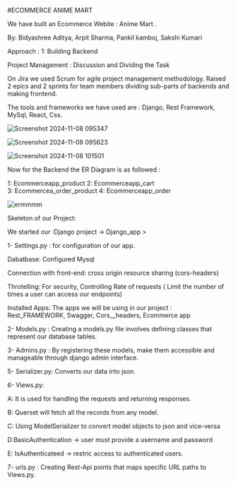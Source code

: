 #ECOMMERCE ANIME MART 

We have built an Ecommerce Webite : Anime Mart .

By: Bidyashree Aditya, Arpit Sharma, Pankil kamboj, Sakshi Kumari

Approach : 1: Building  Backend 

Project Management : Discussion and Dividing the Task 

On Jira we used Scrum for agile project management methodology. Raised 2 epics and 2 sprints for team members dividing sub-parts of backends and making frontend.

The tools and frameworks we have used are : Django, Rest Framework,  MySql, React, Css.


![Screenshot 2024-11-08 095347](https://github.com/user-attachments/assets/fda2b9ab-398b-4f91-a943-eaa78ee01952)


![Screenshot 2024-11-08 095623](https://github.com/user-attachments/assets/15f23c4f-2330-4dbe-8628-2b17a1584492)

![Screenshot 2024-11-08 101501](https://github.com/user-attachments/assets/22b10ffe-0c1c-4d2a-9c90-23b57051f7de)





Now for the Backend the ER Diagram is as followed : 

1: Ecommerceapp_product 
2: Ecommerceapp_cart    
3: Ecommercea_order_product 
4: Ecommerceapp_order   

![ermmmm](https://github.com/user-attachments/assets/d8ad9aed-0cbb-4d1e-af1b-c39c1acd8c76)

Skeleton of our Project:

We started our :Django project -> Django_app >

1- Settings.py : for configuration of our app.

Dabatbase: Configured Mysql

Connection with front-end: cross origin resource sharing (cors-headers)

Throtelling: For security, Controlling Rate of requests ( Limit the number of times a user can access our endpoints)

Installed Apps: The apps we will be using in our project : Rest_FRAMEWORK, Swagger, Cors__headers, Ecommerce app


2- Models.py : Creating a models.py file involves defining classes that represent our database tables.

3- Admins.py : By registering these models, make them accessible and manageable through django admin interface.

5- Serializer.py: Converts our data into json.

6- Views.py: 

 A: It is used for handling the requests and returning responses.


 B: Querset will fetch all the records from any model.
 

 C: Using ModelSerializer to convert model objects to json and vice-versa


 D:BasicAuthentication → user must provide a username and password


 E: IsAuthenticateed → restric access to authenticated users.

7- urls.py : Creating Rest-Api points that maps specific URL paths to Views.py.



 














           





